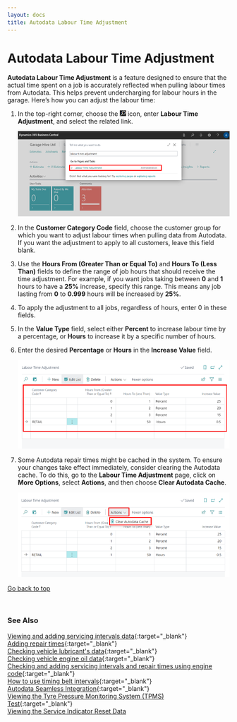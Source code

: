 ```yaml
---
layout: docs
title: Autodata Labour Time Adjustment
---
```


<a name="top"></a>

# Autodata Labour Time Adjustment

**Autodata Labour Time Adjustment** is a feature designed to ensure that the actual time spent on a job is accurately reflected when pulling labour times from Autodata. This helps prevent undercharging for labour hours in the garage. Here’s how you can adjust the labour time:
1. In the top-right corner, choose the ![](media/search_icon.png) icon, enter **Labour Time Adjustment**, and select the related link.

   ![](media/garagehive-autodata-labour-time-adjustment1.png)

2. In the **Customer Category Code** field, choose the customer group for which you want to adjust labour times when pulling data from Autodata. If you want the adjustment to apply to all customers, leave this field blank.
3. Use the **Hours From (Greater Than or Equal To)** and **Hours To (Less Than)** fields to define the range of job hours that should receive the time adjustment. For example, if you want jobs taking between **0** and **1** hours to have a **25%** increase, specify this range. This means any job lasting from **0** to **0.999** hours will be increased by **25%**. 
4. To apply the adjustment to all jobs, regardless of hours, enter 0 in these fields.
5. In the **Value Type** field, select either **Percent** to increase labour time by a percentage, or **Hours** to increase it by a specific number of hours.
6. Enter the desired **Percentage** or **Hours** in the **Increase Value** field.

   ![](media/garagehive-autodata-labour-time-adjustment2.png)

7. Some Autodata repair times might be cached in the system. To ensure your changes take effect immediately, consider clearing the Autodata cache. To do this, go to the **Labour Time Adjustment** page, click on **More Options**, select **Actions**, and then choose **Clear Autodata Cache**.

   ![](media/garagehive-autodata-labour-time-adjustment3.png)


[Go back to top](#top)

<br>

### **See Also**

[Viewing and adding servicing intervals data](garagehive-autodata-viewing-and-adding-servicing-intervals.html){:target="_blank"} \
[Adding repair times](garagehive-autodata-adding-repair-times.html){:target="_blank"} \
[Checking vehicle lubricant's data](garagehive-autodata-checking-vehicle-lubricant-data.html){:target="_blank"} \
[Checking vehicle engine oil data](garagehive-autodata-viewing-vehicle-engine-oil-data.html){:target="_blank"} \
[Checking and adding servicing intervals and repair times using engine code](garagehive-autodata-checking-servicing-intervals-and-adding-repair-times-using-engine-code.html){:target="_blank"} \
[How to use timing belt intervals](garagehive-timing-belt-intervals-how-to-use-timing-belt-intervals.html){:target="_blank"} \
[Autodata Seamless Integration](garagehive-autodata-seamless-integration.html){:target="_blank"} \
[Viewing the Tyre Pressure Monitoring System (TPMS) Test](garagehive-autodata-tpms.html){:target="_blank"} \
[Viewing the Service Indicator Reset Data](garagehive-autodata-service-indicators.html)
